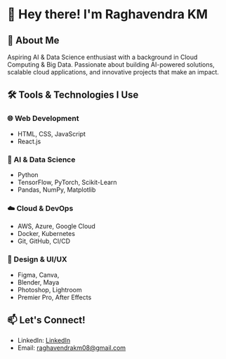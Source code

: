 # 👋 Hey there! I'm Raghavendra KM

## 🚀 About Me
Aspiring AI & Data Science enthusiast with a background in Cloud Computing & Big Data. Passionate about building AI-powered solutions, scalable cloud applications, and innovative projects that make an impact.

## 🛠️ Tools & Technologies I Use

### 🌐 Web Development
- HTML, CSS, JavaScript
- React.js

### 🧠 AI & Data Science
- Python
- TensorFlow, PyTorch, Scikit-Learn
- Pandas, NumPy, Matplotlib

### ☁️ Cloud & DevOps
- AWS, Azure, Google Cloud
- Docker, Kubernetes
- Git, GitHub, CI/CD

### 🎨 Design & UI/UX
- Figma, Canva,
- Blender, Maya
- Photoshop, Lightroom
- Premier Pro, After Effects

## 📫 Let's Connect!
- LinkedIn: [LinkedIn](linkedin.com/in/raghavendrakm08/)
- Email: raghavendrakm08@gmail.com
